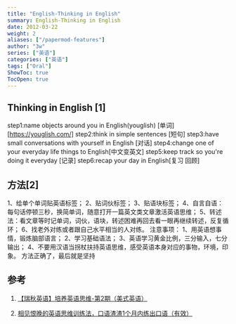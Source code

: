```yaml
---
title: "English-Thinking in English"
summary: English-Thinking in English
date: 2012-03-22
weight: 2
aliases: ["/papermod-features"]
author: "3w"
series: ["英语"]
categories: ["英语"]
tags: ["Oral"]
ShowToc: true
TocOpen: true
---
```


## Thinking in English [1]
step1:name objects around you in English(youglish) [单词][https://youglish.com/]
step2:think in simple sentences [短句]
step3:have small conversations with yourself in English [对话]
step4:change one of your everyday life  things to English[中文变英文]
step5:keep track so you're doing it everyday [记录]
step6:recap your day in English[复习 回顾]



## 方法[2]
1、给单个单词贴英语标签；
2、贴词伙标签；
3、贴语块标签；
4、自言自语：每句话停顿三秒，换简单词，随意打开一篇英文类文章激活英语思维；
5、转述法：看文章等时记单词，词伙，语块，转述困难再回去看一眼再继续转述，反复循环；
6、找老外对练或者跟自己水平相当的人对练。
注意事项：
1、用英语想事情，锻炼脑部语言；
2、学习基础语法；
3、英语学习黄金比例，三分输入，七分输出；
4、不要用汉语当拐杖扶持英语思维，感受英语本身对应的事物，环境，印象。
方法正确了，最后就是坚持




## 参考
1. [【瑞秋英语】培养英语思维-第2期（美式英语）](https://www.bilibili.com/video/BV1By4y1z7LC/)

2. [相见恨晚的英语思维训练法，口语渣渣1个月内练出口语（有效）](https://www.bilibili.com/video/BV13d4y1y7sA/)

